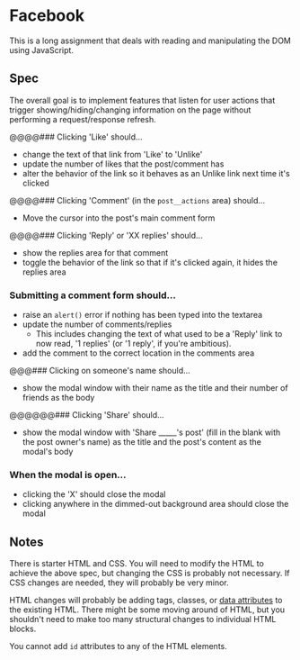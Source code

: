 # Facebook

This is a long assignment that deals with reading and manipulating the DOM using JavaScript.

## Spec

The overall goal is to implement features that listen for user actions that trigger showing/hiding/changing information on the page without performing a request/response refresh.

@@@@### Clicking 'Like' should...

- change the text of that link from 'Like' to 'Unlike'
- update the number of likes that the post/comment has
- alter the behavior of the link so it behaves as an Unlike link next time it's clicked

@@@@### Clicking 'Comment' (in the `post__actions` area) should...

- Move the cursor into the post's main comment form

@@@@### Clicking 'Reply' or 'XX replies' should...

- show the replies area for that comment
- toggle the behavior of the link so that if it's clicked again, it hides the replies area

### Submitting a comment form should...

- raise an `alert()` error if nothing has been typed into the textarea
- update the number of comments/replies
    - This includes changing the text of what used to be a 'Reply' link to now read, '1 replies' (or '1 reply', if you're ambitious).
- add the comment to the correct location in the comments area

@@@### Clicking on someone's name should...

- show the modal window with their name as the title and their number of friends as the body

@@@@@@### Clicking 'Share' should...

- show the modal window with 'Share _____'s post' (fill in the blank with the post owner's name) as the title and the post's content as the modal's body

### When the modal is open...

- clicking the 'X' should close the modal
- clicking anywhere in the dimmed-out background area should close the modal

## Notes

There is starter HTML and CSS. You will need to modify the HTML to achieve the above spec, but changing the CSS is probably not necessary. If CSS changes are needed, they will probably be very minor.

HTML changes will probably be adding tags, classes, or [data attributes](https://developer.mozilla.org/en-US/docs/Learn/HTML/Howto/Use_data_attributes) to the existing HTML. There might be some moving around of HTML, but you shouldn't need to make too many structural changes to individual HTML blocks.

You cannot add `id` attributes to any of the HTML elements.